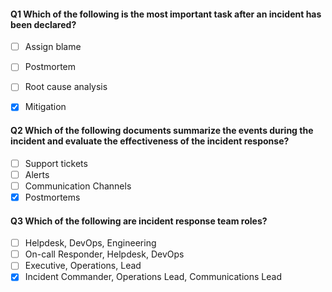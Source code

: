 

#### Q1 Which of the following is the most important task after an incident has been declared?

- [ ] Assign blame
- [ ]  Postmortem
- [ ] Root cause analysis
- [x] Mitigation


#### Q2 Which of the following documents summarize the events during the incident and evaluate the effectiveness of the incident response?

- [ ] Support tickets
- [ ] Alerts
- [ ] Communication Channels
- [x] Postmortems

#### Q3 Which of the following are incident response team roles?

- [ ] Helpdesk, DevOps, Engineering
- [ ] On-call Responder, Helpdesk, DevOps
- [ ] Executive, Operations, Lead
- [x] Incident Commander, Operations Lead, Communications Lead
